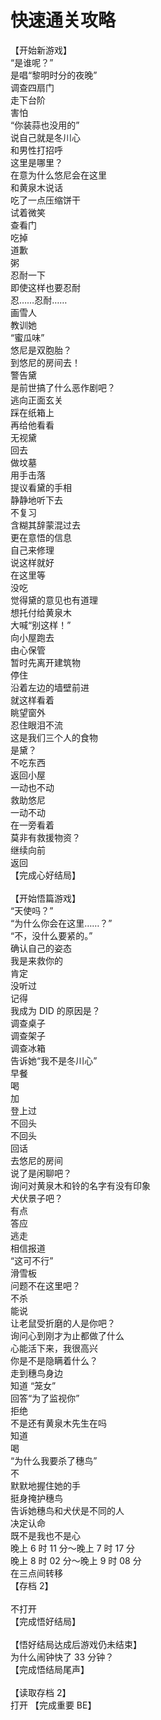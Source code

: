 # 快速通关攻略

【开始新游戏】<br />
“是谁呢？”<br />
是唱“黎明时分的夜晚”<br />
调查四扇门<br />
走下台阶<br />
害怕<br />
“你装蒜也没用的”<br />
说自己就是冬川心<br />
和男性打招呼<br />
这里是哪里？<br />
在意为什么悠尼会在这里<br />
和黄泉木说话<br />
吃了一点压缩饼干<br />
试着微笑<br />
查看门<br />
吃掉<br />
道歉<br />
粥<br />
忍耐一下<br />
即使这样也要忍耐<br />
忍……忍耐……<br />
画雪人<br />
教训她<br />
“蜜瓜味”<br />
悠尼是双胞胎？<br />
到悠尼的房间去！<br />
警告黛<br />
是前世搞了什么恶作剧吧？<br />
逃向正面玄关<br />
踩在纸箱上<br />
再给他看看<br />
无视黛<br />
回去<br />
做坟墓<br />
用手击落<br />
提议看黛的手相<br />
静静地听下去<br />
不复习<br />
含糊其辞蒙混过去<br />
更在意悟的信息<br />
自己来修理<br />
说这样就好<br />
在这里等<br />
没吃<br />
觉得黛的意见也有道理<br />
想托付给黄泉木<br />
大喊“别这样！”<br />
向小屋跑去<br />
由心保管<br />
暂时先离开建筑物<br />
停住<br />
沿着左边的墙壁前进<br />
就这样看着<br />
眺望窗外<br />
忍住眼泪不流<br />
这是我们三个人的食物<br />
是黛？<br />
不吃东西<br />
返回小屋<br />
一动也不动<br />
救助悠尼<br />
一动不动<br />
在一旁看着<br />
莫非有救援物资？<br />
继续向前<br />
返回<br />
【完成心好结局】<br />
<br />
【开始悟篇游戏】<br />
“天使吗？”<br />
“为什么你会在这里……？”<br />
“不，没什么要紧的。”<br />
确认自己的姿态<br />
我是来救你的<br />
肯定<br />
没听过<br />
记得<br />
我成为 DID 的原因是？<br />
调查桌子<br />
调查架子<br />
调查冰箱<br />
告诉她“我不是冬川心”<br />
早餐<br />
喝<br />
加<br />
登上过<br />
不回头<br />
不回头<br />
回话<br />
去悠尼的房间<br />
说了是闲聊吧？<br />
询问对黄泉木和铃的名字有没有印象<br />
犬伏景子吧？<br />
有点<br />
答应<br />
逃走<br />
相信报道<br />
“这可不行”<br />
滑雪板<br />
问题不在这里吧？<br />
不杀<br />
能说<br />
让老鼠受折磨的人是你吧？<br />
询问心到刚才为止都做了什么<br />
心能活下来，我很高兴<br />
你是不是隐瞒着什么？<br />
走到穗鸟身边<br />
知道 “笼女”<br />
回答“为了监视你”<br />
拒绝<br />
不是还有黄泉木先生在吗<br />
知道<br />
喝<br />
“为什么我要杀了穗鸟”<br />
不<br />
默默地握住她的手<br />
挺身掩护穗鸟<br />
告诉她穗鸟和犬伏是不同的人<br />
决定认命<br />
既不是我也不是心<br />
晚上 6 时 11 分～晚上 7 时 17 分<br />
晚上 8 时 02 分～晚上 9 时 08 分<br />
在三点间转移<br />
【存档 2】<br />
<br />
不打开<br />
【完成悟好结局】<br />
<br />
【悟好结局达成后游戏仍未结束】<br />
为什么闹钟快了 33 分钟？<br />
【完成悟结局尾声】<br />
<br />
【读取存档 2】<br />
打开 【完成重要 BE】<br />
